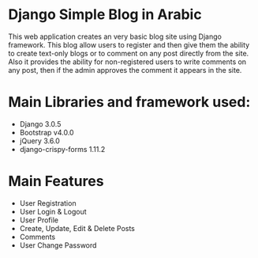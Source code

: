# Django Simple Blog in Arabic

This web application creates an very basic blog site using Django framework. This blog allow users to register and then give them the ability to create text-only blogs or to comment on any post directly from the site. Also it provides the ability for non-registered users to write comments on any post, then if the admin approves the comment it appears in the site.

# Main Libraries and framework used:
<ul>
    <li>Django 3.0.5</li>
    <li>Bootstrap v4.0.0</li>
    <li>jQuery 3.6.0</li>
    <li>django-crispy-forms 1.11.2</li>
</ul>


# Main Features

- User Registration
- User Login & Logout
- User Profile
- Create, Update, Edit & Delete Posts
- Comments
- User Change Password
